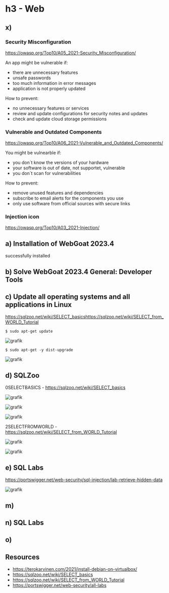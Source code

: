 # h3 - Web

## x) 

### Security Misconfiguration
https://owasp.org/Top10/A05_2021-Security_Misconfiguration/

An app might be vulnerable if: 
- there are unnecessary features
- unsafe passwords
- too much information in error messages
- application is not properly updated

How to prevent: 
- no unnecessary features or services
- review and update configurations for security notes and updates
- check and update cloud storage permissions


### Vulnerable and Outdated Components
https://owasp.org/Top10/A06_2021-Vulnerable_and_Outdated_Components/

You might be vulnearble if: 
- you don´t know the versions of your hardware
- your software is out of date, not supportet, vulnerable
- you don´t scan for vulnerabilities

How to prevent: 
- remove unused features and dependencies
- subscribe to email alerts for the components you use
- only use software from official sources with secure links


### Injection icon
https://owasp.org/Top10/A03_2021-Injection/


## a) Installation of WebGoat 2023.4
successfully installed

## b) Solve WebGoat 2023.4 General: Developer Tools

## c) Update all operating systems and all applications in Linux
https://sqlzoo.net/wiki/SELECT_basicshttps://sqlzoo.net/wiki/SELECT_from_WORLD_Tutorial

    $ sudo apt-get update
![grafik](https://github.com/danielginfinland/InformationSecurityCourse/assets/156656492/b759b84d-39aa-4e32-95be-46f9500ef9a5)

    $ sudo apt-get -y dist-upgrade
![grafik](https://github.com/danielginfinland/InformationSecurityCourse/assets/156656492/daefe110-6020-4fb0-8bc2-e06ea6ef4e95)


## d) SQLZoo

0SELECTBASICS - https://sqlzoo.net/wiki/SELECT_basics

![grafik](https://github.com/danielginfinland/InformationSecurityCourse/assets/156656492/4507b642-47ea-44e0-a3e0-51ed501e3e0f)

![grafik](https://github.com/danielginfinland/InformationSecurityCourse/assets/156656492/1ee9919f-6272-4a37-b98b-a09691dc2041)

![grafik](https://github.com/danielginfinland/InformationSecurityCourse/assets/156656492/eb272207-f117-4d62-8dd7-bc81d724dc58)

2SELECTFROMWORLD - https://sqlzoo.net/wiki/SELECT_from_WORLD_Tutorial

![grafik](https://github.com/danielginfinland/InformationSecurityCourse/assets/156656492/240065b0-337a-474a-887d-272ffd70a144)

![grafik](https://github.com/danielginfinland/InformationSecurityCourse/assets/156656492/f5b29f08-e1b9-45b9-afbe-9d997a97cf75)


## e) SQL Labs
https://portswigger.net/web-security/sql-injection/lab-retrieve-hidden-data

![grafik](https://github.com/danielginfinland/InformationSecurityCourse/assets/156656492/6bfcc71b-1562-4a7f-8226-78b5da9415e0)

## m)

## n) SQL Labs

## o)

## Resources
- https://terokarvinen.com/2021/install-debian-on-virtualbox/
- https://sqlzoo.net/wiki/SELECT_basics
- https://sqlzoo.net/wiki/SELECT_from_WORLD_Tutorial
- https://portswigger.net/web-security/all-labs
